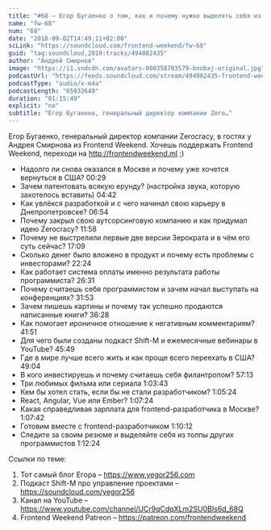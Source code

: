 ```yaml
---
title: "#68 – Егор Бугаенко о том, как и почему нужно выделять себя из толпы других программистов"
name: "fw-68"
num: "68"
date: "2018-09-02T14:49:11+02:00"
scLink: "https://soundcloud.com/frontend-weekend/fw-68"
guid: "tag:soundcloud,2010:tracks/494082435"
author: "Андрей Смирнов"
image: "https://i1.sndcdn.com/avatars-000358703579-bnobxj-original.jpg"
podcastUrl: "https://feeds.soundcloud.com/stream/494082435-frontend-weekend-fw-68.m4a"
podcastType: "audio/x-m4a"
podcastLength: "65032649"
duration: "01:15:49"
explicit: "no"
subtitle: "Егор Бугаенко, генеральный директор компании Zero…"
---
```

Егор Бугаенко, генеральный директор компании Zerocracy, в гостях у Андрея Смирнова из Frontend Weekend. Хочешь поддержать Frontend Weekend, переходи на http://frontendweekend.ml ;)

- Надолго ли снова оказался в Москве и почему уже хочется вернуться в США? 00:29
- Зачем патентовать всякую ерунду? (настройка звука, которую захотелось вставить) 04:42
- Как увлёкся разработкой и с чего начинал свою карьеру в Днепропетровске? 06:54
- Почему закрыл свою аутсорсинговую компанию и как придумал идею Zerocracy? 11:58
- Почему не выстрелили первые две версии Зерократа и в чём его суть сейчас? 17:09
- Сколько денег было вложено в продукт и почему есть проблемы с инвесторами? 22:24
- Как работает система оплаты именно результата работы программиста? 26:31
- Почему считаешь себя программистом и зачем начал выступать на конференциях? 31:53
- Зачем пишешь картины и почему так успешно продаются написанные книги? 36:28
- Как помогает ироничное отношение к негативным комментариям? 41:51
- Для чего были созданы подкаст Shift-M и ежемесячные вебинары в YouTube? 45:49
- Где в мире лучше всего жить и как проще всего переехать в США? 49:04
- В кого инвестируешь и почему считаешь себя филантропом? 57:13
- Три любимых фильма или сериала 1:03:43
- Кем бы хотел стать, если бы не стали разработчиком? 1:05:24
- React, Angular, Vue или Ember? 1:07:24
- Какая справедливая зарплата для frontend-разработчика в Москве? 1:07:42
- Готовим вместе с frontend-разработчиком 1:10:12
- Следите за своим резюме и выделяйте себя из толпы других программистов 1:12:24

Ссылки по теме:
1) Тот самый блог Егора – https://www.yegor256.com
2) Подкаст Shift-M про управление проектами – https://soundcloud.com/yegor256
3) Канал на YouTube – https://www.youtube.com/channel/UCr9qCdqXLm2SU0BIs6d_68Q 
4) Frontend Weekend Patreon – https://patreon.com/frontendweekend